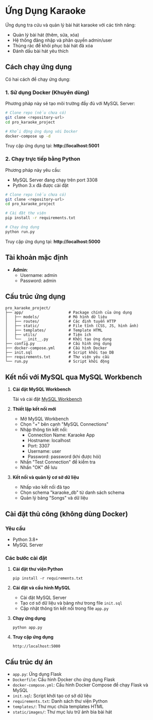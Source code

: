 # Ứng Dụng Karaoke

Ứng dụng tra cứu và quản lý bài hát karaoke với các tính năng:
- Quản lý bài hát (thêm, sửa, xóa)
- Hệ thống đăng nhập và phân quyền admin/user
- Thùng rác để khôi phục bài hát đã xóa
- Đánh dấu bài hát yêu thích

## Cách chạy ứng dụng

Có hai cách để chạy ứng dụng:

### 1. Sử dụng Docker (Khuyên dùng)

Phương pháp này sẽ tạo môi trường đầy đủ với MySQL Server:

```bash
# Clone repo (nếu chưa có)
git clone <repository-url>
cd pro_karaoke_project

# Khởi động ứng dụng với Docker
docker-compose up -d
```

Truy cập ứng dụng tại: **http://localhost:5001**

### 2. Chạy trực tiếp bằng Python

Phương pháp này yêu cầu:
- MySQL Server đang chạy trên port 3308
- Python 3.x đã được cài đặt

```bash
# Clone repo (nếu chưa có)
git clone <repository-url>
cd pro_karaoke_project

# Cài đặt thư viện
pip install -r requirements.txt

# Chạy ứng dụng
python run.py
```

Truy cập ứng dụng tại: **http://localhost:5000**

## Tài khoản mặc định

- **Admin**: 
  - Username: admin
  - Password: admin

## Cấu trúc ứng dụng

```
pro_karaoke_project/
├── app/                    # Package chính của ứng dụng
│   ├── models/             # Mô hình dữ liệu
│   ├── routes/             # Các định tuyến HTTP
│   ├── static/             # File tĩnh (CSS, JS, hình ảnh)
│   ├── templates/          # Template HTML
│   ├── utils/              # Tiện ích
│   └── __init__.py         # Khởi tạo ứng dụng
├── config.py               # Cấu hình ứng dụng
├── docker-compose.yml      # Cấu hình Docker
├── init.sql                # Script khởi tạo DB
├── requirements.txt        # Thư viện yêu cầu
└── run.py                  # Script khởi động
```

## Kết nối với MySQL qua MySQL Workbench

1. **Cài đặt MySQL Workbench**

   Tải và cài đặt [MySQL Workbench](https://dev.mysql.com/downloads/workbench/)

2. **Thiết lập kết nối mới**

   - Mở MySQL Workbench
   - Chọn "+" bên cạnh "MySQL Connections"
   - Nhập thông tin kết nối:
     - Connection Name: Karaoke App
     - Hostname: localhost
     - Port: 3307
     - Username: user
     - Password: password (khi được hỏi)
   - Nhấn "Test Connection" để kiểm tra
   - Nhấn "OK" để lưu

3. **Kết nối và quản lý cơ sở dữ liệu**

   - Nhấp vào kết nối đã tạo
   - Chọn schema "karaoke_db" từ danh sách schema
   - Quản lý bảng "Songs" và dữ liệu

## Cài đặt thủ công (không dùng Docker)

### Yêu cầu
- Python 3.8+
- MySQL Server

### Các bước cài đặt

1. **Cài đặt thư viện Python**
   ```
   pip install -r requirements.txt
   ```

2. **Cài đặt và cấu hình MySQL**
   - Cài đặt MySQL Server
   - Tạo cơ sở dữ liệu và bảng như trong file `init.sql`
   - Cập nhật thông tin kết nối trong file `app.py`

3. **Chạy ứng dụng**
   ```
   python app.py
   ```

4. **Truy cập ứng dụng**
   ```
   http://localhost:5000
   ```

## Cấu trúc dự án
- `app.py`: Ứng dụng Flask
- `Dockerfile`: Cấu hình Docker cho ứng dụng Flask
- `docker-compose.yml`: Cấu hình Docker Compose để chạy Flask và MySQL
- `init.sql`: Script khởi tạo cơ sở dữ liệu
- `requirements.txt`: Danh sách thư viện Python
- `templates/`: Thư mục chứa templates HTML
- `static/images/`: Thư mục lưu trữ ảnh bìa bài hát 